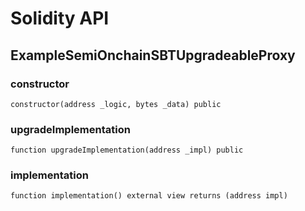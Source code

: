 # Solidity API

## ExampleSemiOnchainSBTUpgradeableProxy

### constructor

```solidity
constructor(address _logic, bytes _data) public
```

### upgradeImplementation

```solidity
function upgradeImplementation(address _impl) public
```

### implementation

```solidity
function implementation() external view returns (address impl)
```

